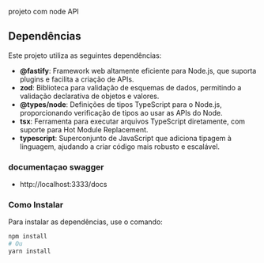 projeto com node API 


## Dependências  

Este projeto utiliza as seguintes dependências:  

- **@fastify**: Framework web altamente eficiente para Node.js, que suporta plugins e facilita a criação de APIs.  
- **zod**: Biblioteca para validação de esquemas de dados, permitindo a validação declarativa de objetos e valores.  
- **@types/node**: Definições de tipos TypeScript para o Node.js, proporcionando verificação de tipos ao usar as APIs do Node.  
- **tsx**: Ferramenta para executar arquivos TypeScript diretamente, com suporte para Hot Module Replacement.  
- **typescript**: Superconjunto de JavaScript que adiciona tipagem à linguagem, ajudando a criar código mais robusto e escalável.  

### documentaçao swagger
  - http://localhost:3333/docs
  
### Como Instalar  

Para instalar as dependências, use o comando:  

```bash  
npm install  
# Ou  
yarn install  
